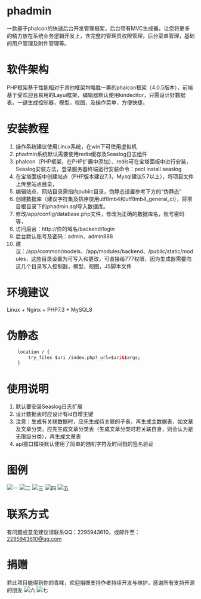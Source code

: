 # phadmin
一款基于phalcon的快速后台开发管理框架，后台带有MVC生成器，让您将更多的精力放在系统业务逻辑开发上，含完整的管理员权限管理，后台菜单管理，基础的用户管理及附件管理等。

# 软件架构
PHP框架基于性能相对于其他框架均略胜一筹的phalcon框架（4.0.5版本），前端基于受欢迎且易用的Layui框架，编辑器默认使用kindeditor，只需设计好数据表，一键生成控制器，模型，视图，及操作菜单，方便快捷。

# 安装教程
1.  操作系统建议使用Linux系统，在win下可使用虚拟机
2.  phadmin系统默认需要使用redis缓存及Seaslog日志组件
3.  phalcon（PHP框架，在PHP扩展中添加）、redis可在宝塔面板中进行安装，Seaslog安装方法，登录服务器终端运行安装命令：pecl install seaslog
4.  在宝塔面板中创建站点（PHP版本建议7.3，Mysql建议5.7以上），将项目文件上传至站点目录，
5.  编辑站点，网站目录需指向public目录，伪静态设置参考下方的”伪静态“
6.  创建数据库（建议字符集及排序使用utf8mb4和utf8mb4_general_ci），将项目根目录下的phadmin.sql导入数据库。
7.  修改/app/config/database.php文件，修改为正确的数据库名，账号密码等，
8.  访问后台：http://你的域名/backend/login
9.  后台默认账号及密码：admin、admin888
10. 建议：/app/common/models、/app/modules/backend、/public/static/modules，这些目录设置为可写入和更改，可直接给777权限，因为生成器需要向这几个目录写入控制器，模型，视图，JS脚本文件

# 环境建议
Linux + Nginx + PHP7.3 + MySQL8

# 伪静态
```html
    location / {
        try_files $uri /index.php?_url=$uri&$args;
    }
```

# 使用说明
1.  默认要安装Seaslog日志扩展
2.  设计数据表时应设计有id自增主键
3.  注意：生成有关联数据时，应先生成待关联的子表，再生成主数据表，如文章及文章分类，应先生成文章分类表（生成文章分类时若关联自身，则会认为是无限级分类），再生成文章表
4.  api接口模块默认使用了简单的随机字符及时间戮的签名验证

# 图例
![一](https://gitee.com/fade-name/phadmin/raw/master/public/assets/1.png)
![二](https://gitee.com/fade-name/phadmin/raw/master/public/assets/2.png)
![三](https://gitee.com/fade-name/phadmin/raw/master/public/assets/3.png)
![四](https://gitee.com/fade-name/phadmin/raw/master/public/assets/4.png)
![五](https://gitee.com/fade-name/phadmin/raw/master/public/assets/5.png)

# 联系方式
有问题或意见建议请联系QQ：2295943610，或邮件至：2295943610@qq.com

# 捐赠
若此项目能得到你的青睐，欢迎捐赠支持作者持续开发与维护，感谢所有支持开源的朋友
![六](https://gitee.com/fade-name/phadmin/raw/master/public/assets/6.jpg)
![七](https://gitee.com/fade-name/phadmin/raw/master/public/assets/7.jpg)
